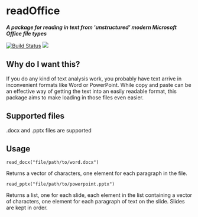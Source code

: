 # readOffice

***A package for reading in text from 'unstructured' modern Microsoft Office file types***

[![Build Status](https://travis-ci.org/bmewing/readOffice.svg?branch=master)](https://travis-ci.org/bmewing/readOffice) ![](http://cranlogs.r-pkg.org/badges/readOffice)

## Why do I want this?
If you do any kind of text analysis work, you probably have text arrive in inconvenient formats like Word or PowerPoint.  While copy and paste can be an effective way of getting the text into an easily readable format, this package aims to make loading in those files even easier.

## Supported files
.docx and .pptx files are supported

## Usage
`read_docx("file/path/to/word.docx")`

Returns a vector of characters, one element for each paragraph in the file.

`read_pptx("file/path/to/powerpoint.pptx")`

Returns a list, one for each slide, each element in the list containing a vector of characters, one element for each paragraph of text on the slide.  Slides are kept in order.
